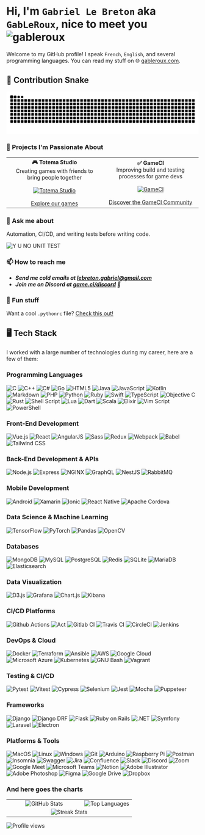 # Hi, I'm `Gabriel Le Breton` aka `GabLeRoux`, nice to meet you&ensp;<img src="https://media.giphy.com/media/hvRJCLFzcasrR4ia7z/giphy.gif" alt="gableroux" width="35">

Welcome to my GitHub profile! I speak `French`,
`English`, and several programming languages. You can read my stuff on 🌐 [gableroux.com](https://www.gableroux.com/).

## 🐍 Contribution Snake

<div align="left">
  <picture>
    <source media="(prefers-color-scheme: dark)" srcset="https://raw.githubusercontent.com/gableroux/gableroux/refs/heads/output/github-contribution-grid-snake-dark.svg" />
    <source media="(prefers-color-scheme: light)" srcset="https://raw.githubusercontent.com/gableroux/gableroux/refs/heads/output/github-contribution-grid-snake.svg" />
    <img alt="github-snake" src="https://raw.githubusercontent.com/gableroux/gableroux/refs/heads/output/github-contribution-grid-snake.svg" />
  </picture>
</div>

### 🔭 Projects I'm Passionate About

<table>
  <tr>
    <td align="center" width="50%">
      <strong>🎮 Totema Studio</strong><br>
      Creating games with friends to bring people together<br><br>
      <a href="https://totemastudio.com/">
        <img src="https://avatars.githubusercontent.com/u/11981771?s=250&v=4" alt="Totema Studio" width="250">
      </a><br><br>
      <a href="https://totemastudio.com/">Explore our games</a>
    </td>
    <td align="center" width="50%">
      <strong>✅ GameCI</strong><br>
      Improving build and testing processes for game devs<br><br>
      <a href="https://game.ci/">
        <img src="https://s.gravatar.com/avatar/50c8f69688b341095cae3755bc0720b2?s=250&v=4" alt="GameCI" width="250">
      </a><br><br>
      <a href="https://game.ci/">Discover the GameCI Community</a>
    </td>
  </tr>
</table>

### 💬 Ask me about

Automation, CI/CD, and writing tests before writing code.

![Y U NO UNIT TEST](http://i.imgur.com/vkyufhy.png)

### 📫 How to reach me

***<ul>***
***<li>Send me cold emails at [lebreton.gabriel@gmail.com](mailto:lebreton.gabriel@gmail.com)</li>***
***<li>Join me on Discord at [game.ci/discord](https://game.ci/discord) 🤘</li>***
***</ul>***

### 🐍 Fun stuff

Want a cool
`.pythonrc` file? [Check this out!](https://gableroux.com/python/2016/01/20/python-interpreter-autocomplete/)

## <p align = left> 🖥️ Tech Stack </p>

I worked with a large number of technologies during my career, here are a few of them:

### **Programming Languages**

![C](https://img.shields.io/badge/c-%23555555.svg?style=flat&logo=c&logoColor=white)
![C++](https://img.shields.io/badge/c++-%23f34b7d.svg?style=flat&logo=cplusplus&logoColor=white)
![C#](https://img.shields.io/badge/c%23-%23178600.svg?style=flat&logo=c-sharp&logoColor=white)
![Go](https://img.shields.io/badge/go-%2300ADD8.svg?style=flat&logo=go&logoColor=white)
![HTML5](https://img.shields.io/badge/html5-%23e34c26.svg?style=flat&logo=html5&logoColor=white)
![Java](https://img.shields.io/badge/java-%23b07219.svg?style=flat&logo=java&logoColor=white)
![JavaScript](https://img.shields.io/badge/javascript-%23f1e05a.svg?style=flat&logo=javascript&logoColor=white)
![Kotlin](https://img.shields.io/badge/kotlin-%23A97BFF.svg?style=flat&logo=kotlin&logoColor=white)
![Markdown](https://img.shields.io/badge/markdown-%23083fa1.svg?style=flat&logo=markdown&logoColor=white)
![PHP](https://img.shields.io/badge/php-%234F5D95.svg?style=flat&logo=php&logoColor=white)
![Python](https://img.shields.io/badge/python-%233572A5.svg?style=flat&logo=python&logoColor=white)
![Ruby](https://img.shields.io/badge/ruby-%23701516.svg?style=flat&logo=ruby&logoColor=white)
![Swift](https://img.shields.io/badge/swift-%23F05138.svg?style=flat&logo=swift&logoColor=white)
![TypeScript](https://img.shields.io/badge/typescript-%233178c6.svg?style=flat&logo=typescript&logoColor=white)
![Objective C](https://img.shields.io/badge/objective%20c-%23438eff.svg?style=flat&logo=objective%20c&logoColor=white)
![Rust](https://img.shields.io/badge/rust-%23dea584.svg?style=flat&logo=rust&logoColor=white)
![Shell Script](https://img.shields.io/badge/shell_script-%23121011.svg?style=flat&logo=gnu-bash&logoColor=white)
![Lua](https://img.shields.io/badge/lua-%232C2D72.svg?style=flat&logo=lua&logoColor=white)
![Dart](https://img.shields.io/badge/dart-%230175C2.svg?style=flat&logo=dart&logoColor=white)
![Scala](https://img.shields.io/badge/scala-%23DC322F.svg?style=flat&logo=scala&logoColor=white)
![Elixir](https://img.shields.io/badge/elixir-%234B275F.svg?style=flat&logo=elixir&logoColor=white)
![Vim Script](https://img.shields.io/badge/vim_script-%23019733.svg?style=flat&logo=vim&logoColor=white)
![PowerShell](https://img.shields.io/badge/powershell-%235391FE.svg?style=flat&logo=powershell&logoColor=white)

### **Front-End Development**

![Vue.js](https://img.shields.io/badge/vue.js-%2341b883.svg?style=flat&logo=vue.js&logoColor=white)
![React](https://img.shields.io/badge/react-%2361dbfb.svg?style=flat&logo=react&logoColor=white)
![AngularJS](https://img.shields.io/badge/angularjs-%23b52e31.svg?style=flat&logo=angularjs&logoColor=white)
![Sass](https://img.shields.io/badge/sass-%23a53b70.svg?style=flat&logo=sass&logoColor=white)
![Redux](https://img.shields.io/badge/redux-%236b12c4.svg?style=flat&logo=redux&logoColor=white)
![Webpack](https://img.shields.io/badge/webpack-%231c78c0.svg?style=flat&logo=webpack&logoColor=white)
![Babel](https://img.shields.io/badge/babel-%23d1c711.svg?style=flat&logo=babel&logoColor=white)
![Tailwind CSS](https://img.shields.io/badge/tailwindcss-%233fb3e0.svg?style=flat&logo=tailwindcss&logoColor=white)

### **Back-End Development & APIs**

![Node.js](https://img.shields.io/badge/node.js-%233c873a.svg?style=flat&logo=node.js&logoColor=white)
![Express](https://img.shields.io/badge/express-%23626361.svg?style=flat&logo=express&logoColor=white)
![NGINX](https://img.shields.io/badge/nginx-%23009639.svg?style=flat&logo=nginx&logoColor=white)
![GraphQL](https://img.shields.io/badge/graphql-%23e10098.svg?style=flat&logo=graphql&logoColor=white)
![NestJS](https://img.shields.io/badge/nestjs-%23ed1354.svg?style=flat&logo=nestjs&logoColor=white)
![RabbitMQ](https://img.shields.io/badge/rabbitmq-%23ff7221.svg?style=flat&logo=rabbitmq&logoColor=white)

### **Mobile Development**

![Android](https://img.shields.io/badge/android-%2332DE84.svg?style=flat&logo=android&logoColor=white)
![Xamarin](https://img.shields.io/badge/xamarin-%23378fdb.svg?style=flat&logo=xamarin&logoColor=white)
![Ionic](https://img.shields.io/badge/ionic-%23498aff.svg?style=flat&logo=ionic&logoColor=white)
![React Native](https://img.shields.io/badge/react%20native-%2361dbfb.svg?style=flat&logo=react%20native&logoColor=white)
![Apache Cordova](https://img.shields.io/badge/apache%20cordova-%23505052.svg?style=flat&logo=apache%20cordova&logoColor=white)

### **Data Science & Machine Learning**

![TensorFlow](https://img.shields.io/badge/tensorflow-%23FFA800.svg?style=flat&logo=tensorflow&logoColor=white)
![PyTorch](https://img.shields.io/badge/pytorch-%23e04410.svg?style=flat&logo=pytorch&logoColor=white)
![Pandas](https://img.shields.io/badge/pandas-%230b0638.svg?style=flat&logo=pandas&logoColor=white)
![OpenCV](https://img.shields.io/badge/opencv-%233bbd2d.svg?style=flat&logo=opencv&logoColor=white)

### **Databases**

![MongoDB](https://img.shields.io/badge/mongodb-%234db33d.svg?style=flat&logo=mongodb&logoColor=white)
![MySQL](https://img.shields.io/badge/mysql-%2300758f.svg?style=flat&logo=mysql&logoColor=white)
![PostgreSQL](https://img.shields.io/badge/postgresql-%230064a5.svg?style=flat&logo=postgresql&logoColor=white)
![Redis](https://img.shields.io/badge/redis-%237a0c00.svg?style=flat&logo=redis&logoColor=white)
![SQLite](https://img.shields.io/badge/sqlite-%233867d6.svg?style=flat&logo=sqlite&logoColor=white)
![MariaDB](https://img.shields.io/badge/mariadb-%231d2845.svg?style=flat&logo=mariadb&logoColor=white)
![Elasticsearch](https://img.shields.io/badge/elasticsearch-%232f9e76.svg?style=flat&logo=elasticsearch&logoColor=white)

### **Data Visualization**

![D3.js](https://img.shields.io/badge/d3.js-%23e37430.svg?style=flat&logo=d3.js&logoColor=white)
![Grafana](https://img.shields.io/badge/grafana-%23f58822.svg?style=flat&logo=grafana&logoColor=white)
![Chart.js](https://img.shields.io/badge/chart.js-%23e85858.svg?style=flat&logo=chart.js&logoColor=white)
![Kibana](https://img.shields.io/badge/kibana-%23cc2bb4.svg?style=flat&logo=kibana&logoColor=white)

### CI/CD Platforms

![Github Actions](https://img.shields.io/badge/github%20actions-%232671E5.svg?style=flat&logo=github%20actions&logoColor=white)
![Act](https://img.shields.io/badge/act-%23000000.svg?style=flat&logo=github%20actions&logoColor=white)
![Gitlab CI](https://img.shields.io/badge/gitlab%20ci-%23FCA121.svg?style=flat&logo=gitlab&logoColor=white)
![Travis CI](https://img.shields.io/badge/travisci-%23802121.svg?style=flat&logo=travisci&logoColor=white)
![CircleCI](https://img.shields.io/badge/circleci-%233a3c42.svg?style=flat&logo=circleci&logoColor=white)
![Jenkins](https://img.shields.io/badge/jenkins-%232C5263.svg?style=flat&logo=jenkins&logoColor=white)

### **DevOps & Cloud**

![Docker](https://img.shields.io/badge/docker-%23384d54.svg?style=flat&logo=docker&logoColor=white)
![Terraform](https://img.shields.io/badge/terraform-%235835CC.svg?style=flat&logo=terraform&logoColor=white)
![Ansible](https://img.shields.io/badge/ansible-%23226154.svg?style=flat&logo=ansible&logoColor=white)
![AWS](https://img.shields.io/badge/amazon%20aws-%23FF9900.svg?style=flat&logo=amazon%20aws&logoColor=white)
![Google Cloud](https://img.shields.io/badge/google%20cloud-%230F9D58.svg?style=flat&logo=google%20cloud&logoColor=white)
![Microsoft Azure](https://img.shields.io/badge/microsoft%20azure-%23007FFF.svg?style=flat&logo=microsoft%20azure&logoColor=white)
![Kubernetes](https://img.shields.io/badge/kubernetes-%23123786.svg?style=flat&logo=kubernetes&logoColor=white)
![GNU Bash](https://img.shields.io/badge/gnu%20bash-%232b2a36.svg?style=flat&logo=gnu%20bash&logoColor=white)
![Vagrant](https://img.shields.io/badge/vagrant-%232a44b8.svg?style=flat&logo=vagrant&logoColor=white)

### **Testing & CI/CD**

![Pytest](https://img.shields.io/badge/pytest-%234A6C9B.svg?style=flat&logo=pytest&logoColor=white)
![Vitest](https://img.shields.io/badge/vitest-%23FFC800.svg?style=flat&logo=vitest&logoColor=white)
![Cypress](https://img.shields.io/badge/cypress-%23454545.svg?style=flat&logo=cypress&logoColor=white)
![Selenium](https://img.shields.io/badge/selenium-%2323a30a.svg?style=flat&logo=selenium&logoColor=white)
![Jest](https://img.shields.io/badge/jest-%236b345a.svg?style=flat&logo=jest&logoColor=white)
![Mocha](https://img.shields.io/badge/mocha-%23967969.svg?style=flat&logo=mocha&logoColor=white)
![Puppeteer](https://img.shields.io/badge/puppeteer-%2318a367.svg?style=flat&logo=puppeteer&logoColor=white)

### **Frameworks**

![Django](https://img.shields.io/badge/django-%23092e20.svg?style=flat&logo=django&logoColor=white)
![Django DRF](https://img.shields.io/badge/django%20drf-%23092e20.svg?style=flat&logo=django&logoColor=white)
![Flask](https://img.shields.io/badge/flask-%23444444.svg?style=flat&logo=flask&logoColor=white)
![Ruby on Rails](https://img.shields.io/badge/ruby%20on%20rails-%23CC0000.svg?style=flat&logo=ruby-on-rails&logoColor=white)
![.NET](https://img.shields.io/badge/.net-%23945db7.svg?style=flat&logo=.net&logoColor=white)
![Symfony](https://img.shields.io/badge/symfony-%23232324.svg?style=flat&logo=symfony&logoColor=white)
![Laravel](https://img.shields.io/badge/laravel-%23fb503b.svg?style=flat&logo=laravel&logoColor=white)
![Electron](https://img.shields.io/badge/electron-%23011c3d.svg?style=flat&logo=electron&logoColor=white)

### **Platforms & Tools**

![MacOS](https://img.shields.io/badge/macos-%23999999.svg?style=flat&logo=apple&logoColor=white)
![Linux](https://img.shields.io/badge/linux-%23ffcc33.svg?style=flat&logo=linux&logoColor=white)
![Windows](https://img.shields.io/badge/windows-%230078D6.svg?style=flat&logo=windows&logoColor=white)
![Git](https://img.shields.io/badge/git-%23f1502f.svg?style=flat&logo=git&logoColor=white)
![Arduino](https://img.shields.io/badge/arduino-%2300979C.svg?style=flat&logo=arduino&logoColor=white)
![Raspberry Pi](https://img.shields.io/badge/raspberrypi-%23c7053d.svg?style=flat&logo=raspberrypi&logoColor=white)
![Postman](https://img.shields.io/badge/postman-%23ef5b25.svg?style=flat&logo=postman&logoColor=white)
![Insomnia](https://img.shields.io/badge/insomnia-%5849BE.svg?style=flat&logo=insomnia&logoColor=white)
![Swagger](https://img.shields.io/badge/swagger-%2385EA2D.svg?style=flat&logo=swagger&logoColor=white)
![Jira](https://img.shields.io/badge/jira-%230052CC.svg?style=flat&logo=jira&logoColor=white)
![Confluence](https://img.shields.io/badge/confluence-%23172BF4.svg?style=flat&logo=confluence&logoColor=white)
![Slack](https://img.shields.io/badge/slack-%234A154B.svg?style=flat&logo=slack&logoColor=white)
![Discord](https://img.shields.io/badge/discord-%237289DA.svg?style=flat&logo=discord&logoColor=white)
![Zoom](https://img.shields.io/badge/zoom-%232D8CFF.svg?style=flat&logo=zoom&logoColor=white)
![Google Meet](https://img.shields.io/badge/google%20meet-%234285F4.svg?style=flat&logo=google%20meet&logoColor=white)
![Microsoft Teams](https://img.shields.io/badge/microsoft%20teams-%236264A7.svg?style=flat&logo=microsoft%20teams&logoColor=white)
![Notion](https://img.shields.io/badge/notion-%23ffffff.svg?style=flat&logo=notion&logoColor=black)
![Adobe Illustrator](https://img.shields.io/badge/adobe%20illustrator-%23bfb034.svg?style=flat&logo=adobe%20illustrator&logoColor=white)
![Adobe Photoshop](https://img.shields.io/badge/adobe%20photoshop-%2318152E.svg?style=flat&logo=adobe%20photoshop&logoColor=white)
![Figma](https://img.shields.io/badge/figma-%2300d47b.svg?style=flat&logo=figma&logoColor=white)
![Google Drive](https://img.shields.io/badge/google%20drive-%233AA8F2.svg?style=flat&logo=google%20drive&logoColor=white)
![Dropbox](https://img.shields.io/badge/dropbox-%230085FF.svg?style=flat&logo=dropbox&logoColor=white)

### And here goes the charts

<table>
  <tr>
    <td align="center" width="60%">
      <img src="https://github-readme-stats.vercel.app/api?username=gableroux&show_icons=true&theme=default&hide_border=false&include_all_commits=true&count_private=true" alt="GitHub Stats" />
    </td>
    <td align="center" width="40%">
      <img src="https://github-readme-stats.vercel.app/api/top-langs/?username=gableroux&langs_count=8&layout=compact&theme=default&hide_border=false" alt="Top Languages" />
    </td>
  </tr>
  <tr>
    <td colspan="2" align="center">
      <img src="https://streak-stats.demolab.com/?user=gableroux&theme=default&hide_border=false" alt="Streak Stats" />
    </td>
  </tr>
</table>

![Profile views](https://komarev.com/ghpvc/?username=gableroux&abbreviated=true)
